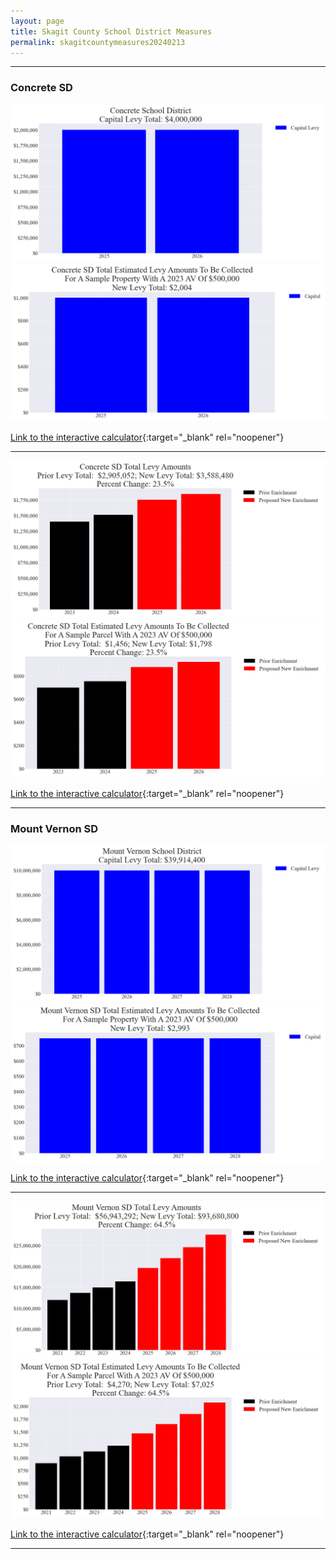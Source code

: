 ```yaml
---
layout: page
title: Skagit County School District Measures
permalink: skagitcountymeasures20240213
---
```


___

### Concrete SD

![Concrete SD capital levy totals chart](pagesManual/LeviesReport/20240213/ConcreteCapital.png "Concrete SD capital levy totals chart")
![Concrete SD capital levy example parcel chart](pagesManual/LeviesReport/20240213/ConcreteCapitalParcel.png "Concrete SD capital  example parcel chart")

[Link to the interactive calculator](calculator_concrete_capital_20240213_enhanced){:target="_blank" rel="noopener"}

___


![Concrete SD enrichment levy totals chart](pagesManual/LeviesReport/20240213/ConcreteEnrichment.png "Concrete SD enrichment levy totals chart")
![Concrete SD enrichment levy example parcel chart](pagesManual/LeviesReport/20240213/ConcreteEnrichmentParcel.png "Concrete SD enrichment  example parcel chart")

[Link to the interactive calculator](calculator_concrete_enrichment_20240213_enhanced){:target="_blank" rel="noopener"}

___

### Mount Vernon SD

![Mount Vernon SD capital levy totals chart](pagesManual/LeviesReport/20240213/MountVernonCapital.png "Mount Vernon SD capital levy totals chart")
![Mount Vernon SD capital levy example parcel chart](pagesManual/LeviesReport/20240213/MountVernonCapitalParcel.png "Mount Vernon SD capital  example parcel chart")

[Link to the interactive calculator](calculator_mount_vernon_capital_20240213_enhanced){:target="_blank" rel="noopener"}

___


![Mount Vernon SD enrichment levy totals chart](pagesManual/LeviesReport/20240213/MountVernonEnrichment.png "Mount Vernon SD enrichment levy totals chart")
![Mount Vernon SD enrichment levy example parcel chart](pagesManual/LeviesReport/20240213/MountVernonEnrichmentParcel.png "Mount Vernon SD enrichment  example parcel chart")

[Link to the interactive calculator](calculator_mount_vernon_enrichment_20240213_enhanced){:target="_blank" rel="noopener"}

___

